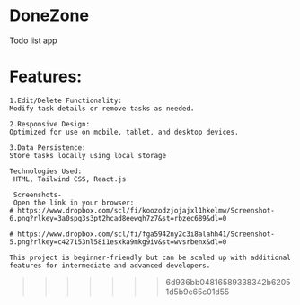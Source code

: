 
# DoneZone
Todo list app

# Features:
```
1.Edit/Delete Functionality:
Modify task details or remove tasks as needed.
```
```
2.Responsive Design:
Optimized for use on mobile, tablet, and desktop devices.
```
```
3.Data Persistence:
Store tasks locally using local storage
```

```
Technologies Used:
 HTML, Tailwind CSS, React.js
```

```
 Screenshots-
 Open the link in your browser:
# https://www.dropbox.com/scl/fi/koozodzjojajxl1hkelmw/Screenshot-6.png?rlkey=3a0spq3s3pt2hcad8eewqh7z7&st=rbzec689&dl=0
 
# https://www.dropbox.com/scl/fi/fga5942ny2c3i8alahh41/Screenshot-5.png?rlkey=c427153nl58i1esxka9mkg9iv&st=wvsrbenx&dl=0

```
 
```
This project is beginner-friendly but can be scaled up with additional features for intermediate and advanced developers.
```
>>>>>>> 6d936bb04816589338342b62051d5b9e65c01d55
